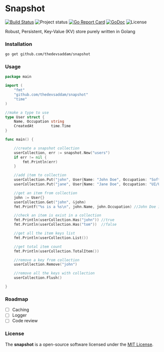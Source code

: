 # Snapshot


[![Build Status](https://travis-ci.org/thedevsaddam/snapshot.svg?branch=master)](https://travis-ci.org/thedevsaddam/snapshot)
![Project status](https://img.shields.io/badge/version-0.1-green.svg)
[![Go Report Card](https://goreportcard.com/badge/github.com/thedevsaddam/snapshot)](https://goreportcard.com/report/github.com/thedevsaddam/snapshot)
[![GoDoc](https://godoc.org/github.com/thedevsaddam/govalidator?status.svg)](https://godoc.org/github.com/thedevsaddam/snapshot)
![License](https://img.shields.io/dub/l/vibe-d.svg)

Robust, Persistent, Key-Value (KV) store purely written in Golang

### Installation
```bash
go get github.com/thedevsaddam/snapshot
```

### Usage

```go
package main

import (
	"fmt"
	"github.com/thedevsaddam/snapshot"
	"time"
)

//make a type to use
type User struct {
	Name, Occupation string
	CreatedAt        time.Time
}

func main() {

	//create a snapshot collection
	userCollection, err := snapshot.New("users")
	if err != nil {
		fmt.Println(err)
	}

	//add item to collection
	userCollection.Put("john", User{Name: "John Doe", Occupation: "Software Engineer", CreatedAt: time.Now()})
	userCollection.Put("jane", User{Name: "Jane Doe", Occupation: "UI/UX Designer", CreatedAt: time.Now()})

	//get an item from collection
	john := User{}
	userCollection.Get("john", &john)
	fmt.Printf("%s is a %s\n", john.Name, john.Occupation) //John Doe is a Software Engineer

	//check an item is exist in a collection
	fmt.Println(userCollection.Has("john")) //true
	fmt.Println(userCollection.Has("tom"))  //false

	//get all the item keys list
	fmt.Println(userCollection.List())

	//get total item count
	fmt.Println(userCollection.TotalItem())

	//remove a key from collection
	userCollection.Remove("john")

	//remove all the keys with collection
	userCollection.Flush()

}

```

### Roadmap
- [ ] Caching
- [ ] Logger
- [ ] Code review

### License
The **snapshot** is a open-source software licensed under the [MIT License](LICENSE.md).
